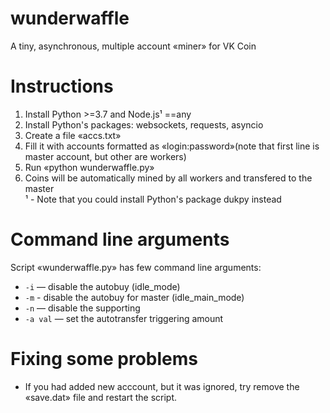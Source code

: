# wunderwaffle
A tiny, asynchronous, multiple account «miner» for VK Coin 

# Instructions
1. Install Python >=3.7 and Node.js¹ ==any 
2. Install Python's packages: websockets, requests, asyncio  
3. Create a file «accs.txt»
4. Fill it with accounts formatted as «login:password»(note that first line is master account, but other are workers)  
5. Run «python wunderwaffle.py»  
6. Coins will be automatically mined by all workers and transfered to the master  
¹ - Note that you could install Python's package dukpy instead  

# Command line arguments
Script «wunderwaffle.py» has few command line arguments:  
- `-i` — disable the autobuy (idle_mode)  
- `-m` - disable the autobuy for master (idle_main_mode)
- `-n` — disable the supporting  
- `-a val` — set the autotransfer triggering amount  

# Fixing some problems
- If you had added new acccount, but it was ignored, try remove the «save.dat» file and restart the script.  
